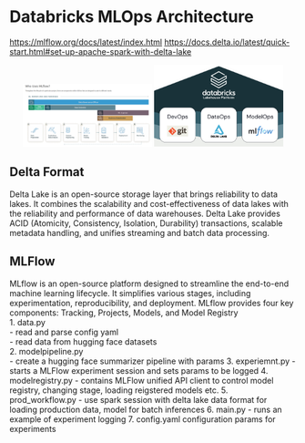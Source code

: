 # Databricks MLOps Architecture

https://mlflow.org/docs/latest/index.html
https://docs.delta.io/latest/quick-start.html#set-up-apache-spark-with-delta-lake

<p align="center">
  <img src="imgs/mlflow lifecycle.png" width="45%" />
  <img src="/imgs/mlops-lakehouse.png" width="45%" />
</p>


<h2>Delta Format </h2>
Delta Lake is an open-source storage layer that brings reliability to data lakes. It combines the scalability and cost-effectiveness of data lakes with the reliability and performance of data warehouses. Delta Lake provides ACID (Atomicity, Consistency, Isolation, Durability) transactions, scalable metadata handling, and unifies streaming and batch data processing.

<h2>MLFlow </h2>
MLflow is an open-source platform designed to streamline the end-to-end machine learning lifecycle. It simplifies various stages, including experimentation, reproducibility, and deployment. MLflow provides four key components: Tracking, Projects, Models, and Model Registry

<br>
1. data.py <br>
    - read and parse config yaml<br>
    - read data from hugging face datasets <br>
2. modelpipeline.py <br>
    - create a hugging face summarizer pipeline with params
3. experiemnt.py
    - starts a MLFlow experiment session and sets params to be logged 
4. modelregistry.py
    - contains MLFlow unified API client to control model registry, changing stage, loading reigstered models etc.
5. prod_workflow.py
    - use spark session with delta lake data format for loading production data, model for batch inferences
6. main.py
    - runs an example of experiment logging 
7. config.yaml
    configuration params for experiments

